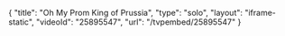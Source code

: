 {
    "title": "Oh My Prom King of Prussia",
    "type": "solo",
    "layout": "iframe-static",
    "videoId": "25895547",
    "url": "\/tvpembed\/25895547"
}